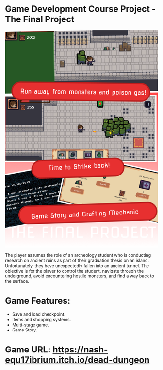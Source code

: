 # Game Development Course Project - The Final Project

![Poster](imgs/Poster.png)

The player assumes the role of an archeology student who is conducting research on ancient ruins as part of their graduation thesis on an island. Unfortunately, they have unexpectedly fallen into an ancient tunnel. The objective is for the player to control the student, navigate through the underground, avoid encountering hostile monsters, and find a way back to the surface.

# Game Features:
- Save and load checkpoint.
- Items and shopping systems.
- Multi-stage game.
- Game Story.

# Game URL: https://nash-equ17ibrium.itch.io/dead-dungeon
